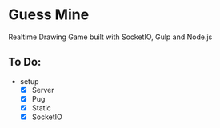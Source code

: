 # Guess Mine

Realtime Drawing Game built with SocketIO, Gulp and Node.js

## To Do:

- setup
  - [x] Server
  - [x] Pug
  - [x] Static
  - [x] SocketIO
